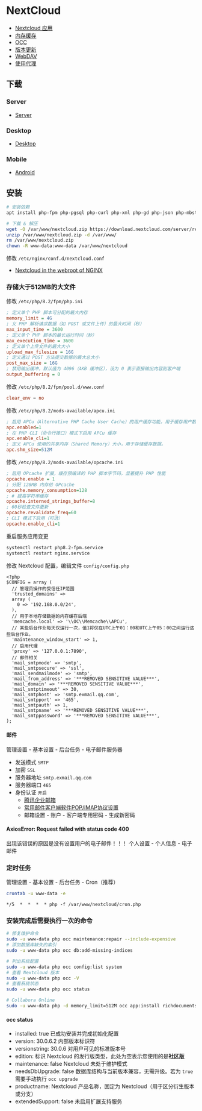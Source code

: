 # NextCloud

- [Nextcloud 应用](./apps.md)
- [内存缓存](./MemoryCache.md)
- [OCC](./OCC.md)
- [版本更新](./update.md)
- [WebDAV](./WebDAV.md)
- [使用代理](./proxy.md)

## 下载

### Server

- [Server](https://download.nextcloud.com/server/releases/latest.zip)

### Desktop

- [Desktop](https://download.nextcloud.com/desktop/releases/)

### Mobile

- [Android](https://download.nextcloud.com/android/)

## 安装

```sh
# 安装依赖
apt install php-fpm php-pgsql php-curl php-xml php-gd php-json php-mbstring php-zip php-bz2 php-intl php-gmp php-apcu php-imagick php-bcmath

# 下载 & 解压
wget -O /var/www/nextcloud.zip https://download.nextcloud.com/server/releases/latest.zip
unzip /var/www/nextcloud.zip -d /var/www/
rm /var/www/nextcloud.zip
chown -R www-data:www-data /var/www/nextcloud
```

修改 `/etc/nginx/conf.d/nextcloud.conf`

- [Nextcloud in the webroot of NGINX](https://docs.nextcloud.com/server/latest/admin_manual/installation/nginx.html#nginx-webroot-example)

### 存储大于512MB的大文件

修改 `/etc/php/8.2/fpm/php.ini`

```php.ini
; 定义单个 PHP 脚本可分配的最大内存
memory_limit = 4G
; 义 PHP 解析请求数据（如 POST 或文件上传）的最大时间（秒）
max_input_time = 3600
; 定义单个 PHP 脚本的最长运行时间（秒）
max_execution_time = 3600
; 定义单个上传文件的最大大小
upload_max_filesize = 16G
; 定义通过 POST 方法提交数据的最大总大小
post_max_size = 16G
; 禁用输出缓冲，默认值为 4096（4KB 缓冲区），设为 0 表示直接输出内容到客户端
output_buffering = 0
```

修改 `/etc/php/8.2/fpm/pool.d/www.conf`

```www.conf
clear_env = no
```

修改 `/etc/php/8.2/mods-available/apcu.ini`

```apcu.ini
; 启用 APCu（Alternative PHP Cache User Cache）的用户缓存功能，用于缓存用户数据（如变量、对象等），提升应用性能。
apc.enabled=1
; 在 PHP CLI（命令行接口）模式下启用 APCu 缓存
apc.enable_cli=1
; 定义 APCu 使用的共享内存（Shared Memory）大小，用于存储缓存数据。
apc.shm_size=512M
```

修改 `/etc/php/8.2/mods-available/opcache.ini`

```opcache.ini
; 启用 OPcache 扩展，缓存预编译的 PHP 脚本字节码，显著提升 PHP 性能
opcache.enable = 1
; 分配 128MB 内存给 OPcache
opcache.memory_consumption=128
; # 提高字符串缓存
opcache.interned_strings_buffer=8
; 60秒检查文件更新
opcache.revalidate_freq=60
; CLI 模式下启用（可选）
opcache.enable_cli=1
```

重启服务应用变更

```sh
systemctl restart php8.2-fpm.service
systemctl restart nginx.service
```

修改 Nextcloud 配置，编辑文件 `config/config.php`

```.php
<?php
$CONFIG = array (
  // 管理员操作的受信任IP范围
  'trusted_domains' =>
  array (
    0 => '192.168.0.0/24',
  ),
  // 用于本地存储数据的内存缓存后端
  'memcache.local' => '\\OC\\Memcache\\APCu',
  // 某些后台作业每天仅运行一次，值1将仅在UTC上午01：00和UTC上午05：00之间运行这些后台作业。
  'maintenance_window_start' => 1,
  // 启用代理
  'proxy' => '127.0.0.1:7890',
  // 邮件相关
  'mail_smtpmode' => 'smtp',
  'mail_smtpsecure' => 'ssl',
  'mail_sendmailmode' => 'smtp',
  'mail_from_address' => '***REMOVED SENSITIVE VALUE***',
  'mail_domain' => '***REMOVED SENSITIVE VALUE***',
  'mail_smtptimeout' => 30,
  'mail_smtphost' => 'smtp.exmail.qq.com',
  'mail_smtpport' => '465',
  'mail_smtpauth' => 1,
  'mail_smtpname' => '***REMOVED SENSITIVE VALUE***',
  'mail_smtppassword' => '***REMOVED SENSITIVE VALUE***',
);
```

#### 邮件

管理设置 - 基本设置 - 后台任务 - 电子邮件服务器

- 发送模式 `SMTP`
- 加密 `SSL`
- 服务器地址 `smtp.exmail.qq.com`
- 服务器端口 `465`
- 身份认证 `开启`
  - [腾讯企业邮箱](https://exmail.qq.com/)
  - [常用邮件客户端软件POP/IMAP协议设置](https://open.work.weixin.qq.com/help2/pc/19886?person_id=1)
  - 邮箱设置 - 账户 - 客户端专用密码 - 生成新密码

#### AxiosError: Request failed with status code 400

出现该错误的原因是没有设置用户的电子邮件！！！
个人设置 - 个人信息 - 电子邮件

### 定时任务

管理设置 - 基本设置 - 后台任务 - Cron（推荐）

```sh
crontab -u www-data -e
```

```crontab
*/5  *  *  *  * php -f /var/www/nextcloud/cron.php
```

### 安装完成后需要执行一次的命令

```sh
# 修复维护命令
sudo -u www-data php occ maintenance:repair --include-expensive
# 添加数据库缺失的索引
sudo -u www-data php occ db:add-missing-indices

# 列出系统配置
sudo -u www-data php occ config:list system
# 查看 Nextcloud 版本
sudo -u www-data php occ -V
# 查看系统状态
sudo -u www-data php occ status

# Collabora Online
sudo -u www-data php -d memory_limit=512M occ app:install richdocumentscode
```

#### occ status

- installed: true 已成功安装并完成初始化配置
- version: 30.0.6.2 内部版本标识符
- versionstring: 30.0.6 对用户可见的标准版本号
- edition: 标识 Nextcloud 的发行版类型，此处为空表示您使用的是**社区版**
- maintenance: false Nextcloud 未处于维护模式
- needsDbUpgrade: false 数据库结构与当前版本兼容，无需升级。若为 `true` 需要手动执行 `occ upgrade`
- productname: Nextcloud 产品名称，固定为 Nextcloud（用于区分衍生版本或分支）
- extendedSupport: false 未启用扩展支持服务

# 